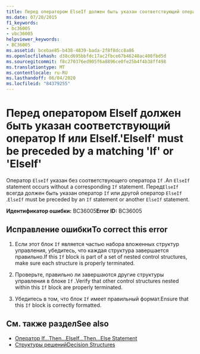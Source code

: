 ```yaml
---
title: Перед оператором ElseIf должен быть указан соответствующий оператор If или ElseIf.
ms.date: 07/20/2015
f1_keywords:
- bc36005
- vbc36005
helpviewer_keywords:
- BC36005
ms.assetid: bcebae85-b438-4839-bada-2f8f8dcc8a86
ms.openlocfilehash: d38cd695bbfdc17ac2fbce67b46248ac408fbd5d
ms.sourcegitcommit: f8c270376ed905f6a8896ce0fe25b4f4b38ff498
ms.translationtype: MT
ms.contentlocale: ru-RU
ms.lasthandoff: 06/04/2020
ms.locfileid: "84379255"
---
```

# <a name="elseif-must-be-preceded-by-a-matching-if-or-elseif"></a><span data-ttu-id="a777b-102">Перед оператором ElseIf должен быть указан соответствующий оператор If или ElseIf.</span><span class="sxs-lookup"><span data-stu-id="a777b-102">'ElseIf' must be preceded by a matching 'If' or 'ElseIf'</span></span>
<span data-ttu-id="a777b-103">Оператор `ElseIf` указан без соответствующего оператора `If` .</span><span class="sxs-lookup"><span data-stu-id="a777b-103">An `ElseIf` statement occurs without a corresponding `If` statement.</span></span> <span data-ttu-id="a777b-104">Перед`ElseIf` всегда должен быть указан оператор `If` или другой оператор `ElseIf` .</span><span class="sxs-lookup"><span data-stu-id="a777b-104">`ElseIf` must be preceded by an `If` statement or another `ElseIf` statement.</span></span>  
  
 <span data-ttu-id="a777b-105">**Идентификатор ошибки:** BC36005</span><span class="sxs-lookup"><span data-stu-id="a777b-105">**Error ID:** BC36005</span></span>  
  
## <a name="to-correct-this-error"></a><span data-ttu-id="a777b-106">Исправление ошибки</span><span class="sxs-lookup"><span data-stu-id="a777b-106">To correct this error</span></span>  
  
1. <span data-ttu-id="a777b-107">Если этот блок `If` является частью набора вложенных структур управления, убедитесь, что каждая структура завершается правильно.</span><span class="sxs-lookup"><span data-stu-id="a777b-107">If this `If` block is part of a set of nested control structures, make sure each structure is properly terminated.</span></span>  
  
2. <span data-ttu-id="a777b-108">Проверьте, правильно ли завершаются другие структуры управления в блоке `If` .</span><span class="sxs-lookup"><span data-stu-id="a777b-108">Verify that other control structures nested within this `If` block are properly terminated.</span></span>  
  
3. <span data-ttu-id="a777b-109">Убедитесь в том, что блок `If` имеет правильный формат.</span><span class="sxs-lookup"><span data-stu-id="a777b-109">Ensure that this `If` block is correctly formatted.</span></span>  
  
## <a name="see-also"></a><span data-ttu-id="a777b-110">См. также раздел</span><span class="sxs-lookup"><span data-stu-id="a777b-110">See also</span></span>

- [<span data-ttu-id="a777b-111">Оператор If…Then…Else</span><span class="sxs-lookup"><span data-stu-id="a777b-111">If...Then...Else Statement</span></span>](../language-reference/statements/if-then-else-statement.md)
- [<span data-ttu-id="a777b-112">Структуры решений</span><span class="sxs-lookup"><span data-stu-id="a777b-112">Decision Structures</span></span>](../programming-guide/language-features/control-flow/decision-structures.md)
